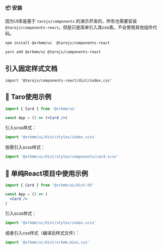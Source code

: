 ### 📦 安装
因为UI库是基于 `tarojs/components` 的演示开发的，所有也需要安装 `@tarojs/components-react`。但是只是简单引入其css表。不会使用其他组件代码。

```bash
npm install @xrkmm/ui  @tarojs/components-react
```

```bash
yarn add @xrkmm/ui @tarojs/components-react
```

## 引入固定样式文档
```tsx
import '@tarojs/components-react/dist/index.css'
```

## 🔨 Taro使用示例

```jsx
import { Card } from '@xrkmm/ui'

const App = () => (<Card />)
```

引入scss样式：

```jsx
import '@xrkmm/ui/dist/styles/index.scss'
```

按需引入scss样式：

```jsx
import '@xrkmm/ui/dist/styles/components/card.scss'
```

## 🔨 单纯React项目中使用示例

```jsx
import { Card } from '@xrkmm/ui/dist-h5'

const App = () => (
  <Card />
)
```

引入scss样式：

```jsx
import '@xrkmm/ui/dist/styles/index.scss'
```

或者引入css样式（编译后样式文件）：

```jsx
import '@xrkmm/ui/dist/xrkmm.mini.css'
```
